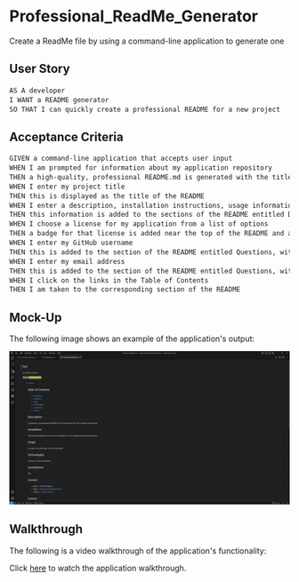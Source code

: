 # Professional_ReadMe_Generator
Create a ReadMe file by using a command-line application to generate one

## User Story

```md
AS A developer
I WANT a README generator
SO THAT I can quickly create a professional README for a new project
```

## Acceptance Criteria

```md
GIVEN a command-line application that accepts user input
WHEN I am prompted for information about my application repository
THEN a high-quality, professional README.md is generated with the title of my project and sections entitled Description, Table of Contents, Installation, Usage, License, Contributing, Tests, and Questions
WHEN I enter my project title
THEN this is displayed as the title of the README
WHEN I enter a description, installation instructions, usage information, contribution guidelines, and test instructions
THEN this information is added to the sections of the README entitled Description, Installation, Usage, Contributing, and Tests
WHEN I choose a license for my application from a list of options
THEN a badge for that license is added near the top of the README and a notice is added to the section of the README entitled License that explains which license the application is covered under
WHEN I enter my GitHub username
THEN this is added to the section of the README entitled Questions, with a link to my GitHub profile
WHEN I enter my email address
THEN this is added to the section of the README entitled Questions, with instructions on how to reach me with additional questions
WHEN I click on the links in the Table of Contents
THEN I am taken to the corresponding section of the README
```

## Mock-Up

The following image shows an example of the application's output:

![The appliation displays the questions in the terminal and then saves the output to the test folder.](./images/Preview%20README.md%20-%20Professional_ReadMe_Generator%20-%20Visual%20Studio%20Code%208_31_2023%202_54_32%20PM.png)


## Walkthrough

The following is a video walkthrough of the application's functionality:

Click [here](https://drive.google.com/file/d/1yMB7fQK1PyJ23F_0WlIQw8WSU812j00U/view) to watch the application walkthrough.